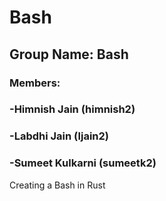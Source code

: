 # Bash
## Group Name:   Bash
### Members:
### -Himnish Jain     (himnish2)
### -Labdhi Jain      (ljain2)
### -Sumeet Kulkarni  (sumeetk2)
Creating a Bash in Rust

